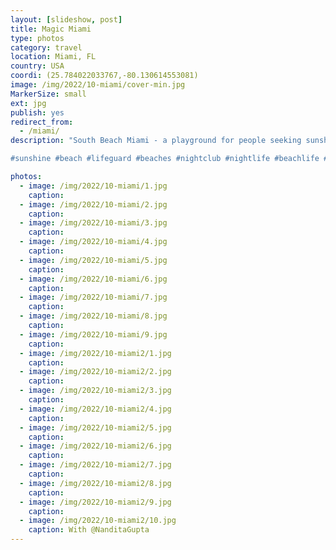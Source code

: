 ```yaml
---
layout: [slideshow, post]
title: Magic Miami
type: photos
category: travel
location: Miami, FL
country: USA
coordi: (25.784022033767,-80.130614553081)
image: /img/2022/10-miami/cover-min.jpg
MarkerSize: small
ext: jpg
publish: yes
redirect_from:  
  - /miami/       
description: "South Beach Miami - a playground for people seeking sunshine and a crazy nightlife.

#sunshine #beach #lifeguard #beaches #nightclub #nightlife #beachlife #southbeach #miamibeach #miami #florida"

photos:
  - image: /img/2022/10-miami/1.jpg
    caption:
  - image: /img/2022/10-miami/2.jpg
    caption:
  - image: /img/2022/10-miami/3.jpg
    caption:
  - image: /img/2022/10-miami/4.jpg
    caption:
  - image: /img/2022/10-miami/5.jpg
    caption:
  - image: /img/2022/10-miami/6.jpg
    caption:
  - image: /img/2022/10-miami/7.jpg
    caption:
  - image: /img/2022/10-miami/8.jpg
    caption:
  - image: /img/2022/10-miami/9.jpg
    caption:
  - image: /img/2022/10-miami2/1.jpg
    caption:
  - image: /img/2022/10-miami2/2.jpg
    caption:
  - image: /img/2022/10-miami2/3.jpg
    caption:
  - image: /img/2022/10-miami2/4.jpg
    caption:
  - image: /img/2022/10-miami2/5.jpg
    caption:
  - image: /img/2022/10-miami2/6.jpg
    caption:
  - image: /img/2022/10-miami2/7.jpg
    caption:
  - image: /img/2022/10-miami2/8.jpg
    caption:
  - image: /img/2022/10-miami2/9.jpg
    caption:
  - image: /img/2022/10-miami2/10.jpg
    caption: With @NanditaGupta
---
```

